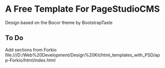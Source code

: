 A Free Template For PageStudioCMS
==========

Design based on the Bocor theme by BootstrapTaste

## To Do

Add sections from Forkio file:///D:/Web%20Development/Design%20Kit/html_templates_with_PSD/app-Forkio/html/index.html